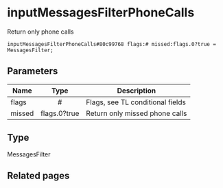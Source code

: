 # inputMessagesFilterPhoneCalls
Return only phone calls

```
inputMessagesFilterPhoneCalls#80c99768 flags:# missed:flags.0?true = MessagesFilter;
```

## Parameters
| Name | Type | Description |
| ---- | :----: | ----------- |
| flags | # | Flags, see TL conditional fields |
| missed | flags.0?true | Return only missed phone calls |


## Type
MessagesFilter

## Related pages
